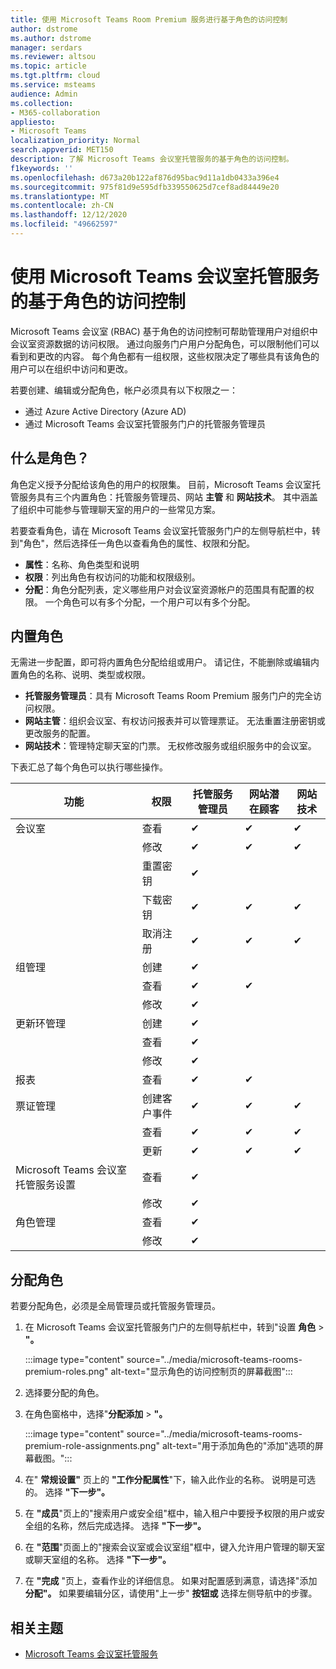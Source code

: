 ```yaml
---
title: 使用 Microsoft Teams Room Premium 服务进行基于角色的访问控制
author: dstrome
ms.author: dstrome
manager: serdars
ms.reviewer: altsou
ms.topic: article
ms.tgt.pltfrm: cloud
ms.service: msteams
audience: Admin
ms.collection:
- M365-collaboration
appliesto:
- Microsoft Teams
localization_priority: Normal
search.appverid: MET150
description: 了解 Microsoft Teams 会议室托管服务的基于角色的访问控制。
f1keywords: ''
ms.openlocfilehash: d673a20b122af876d95bac9d11a1db0433a396e4
ms.sourcegitcommit: 975f81d9e595dfb339550625d7cef8ad84449e20
ms.translationtype: MT
ms.contentlocale: zh-CN
ms.lasthandoff: 12/12/2020
ms.locfileid: "49662597"
---
```

# <a name="role-based-access-control-with-the-microsoft-teams-rooms-managed-service"></a>使用 Microsoft Teams 会议室托管服务的基于角色的访问控制

Microsoft Teams 会议室 (RBAC) 基于角色的访问控制可帮助管理用户对组织中会议室资源数据的访问权限。 通过向服务门户用户分配角色，可以限制他们可以看到和更改的内容。 每个角色都有一组权限，这些权限决定了哪些具有该角色的用户可以在组织中访问和更改。

若要创建、编辑或分配角色，帐户必须具有以下权限之一：

- 通过 Azure Active Directory (Azure AD) 
- 通过 Microsoft Teams 会议室托管服务门户的托管服务管理员

## <a name="what-is-a-role"></a>什么是角色？

角色定义授予分配给该角色的用户的权限集。 目前，Microsoft Teams 会议室托管服务具有三个内置角色：托管服务管理员、网站 **主管** 和 **网站技术**。 其中涵盖了组织中可能参与管理聊天室的用户的一些常见方案。

若要查看角色，请在 Microsoft Teams 会议室托管服务门户的左侧导航栏中，转到"角色"，然后选择任一角色以查看角色的属性、权限和分配。  

- **属性**：名称、角色类型和说明
- **权限**：列出角色有权访问的功能和权限级别。
- **分配**：角色分配列表，定义哪些用户对会议室资源帐户的范围具有配置的权限。 一个角色可以有多个分配，一个用户可以有多个分配。

## <a name="built-in-roles"></a>内置角色

无需进一步配置，即可将内置角色分配给组或用户。 请记住，不能删除或编辑内置角色的名称、说明、类型或权限。

- **托管服务管理员**：具有 Microsoft Teams Room Premium 服务门户的完全访问权限。
- **网站主管**：组织会议室、有权访问报表并可以管理票证。 无法重置注册密钥或更改服务的配置。  
- **网站技术**：管理特定聊天室的门票。 无权修改服务或组织服务中的会议室。

下表汇总了每个角色可以执行哪些操作。

|功能 |权限 |托管服务管理员  |网站潜在顾客  |网站技术  |
|---------|---------|---------|---------|---------|
|会议室     |查看        |&#10004;           |&#10004;           |&#10004;  |
|    |修改         |&#10004;           |&#10004;           |&#10004; |
|    |重置密钥         |&#10004;           |         ||
|    |下载密钥         |&#10004;           |&#10004;          |&#10004; |
|    |取消注册         |&#10004;           |&#10004;           |&#10004; |
|组管理   |创建         |&#10004;           |           ||
|    |查看       |&#10004;          |&#10004;           ||
|    |修改         |&#10004;           |           ||
|更新环管理    |创建         |&#10004;           |           ||
|    |查看         |&#10004;           |           ||
|    |修改         |&#10004;           |           ||
|报表   |查看        |&#10004;           |&#10004;           ||
|票证管理   |创建客户事件         |&#10004;           |&#10004;           |&#10004;  |
|    |查看         |&#10004;           |&#10004;           |&#10004;  |
|    |更新         |&#10004;           |&#10004;           |&#10004;  |
|Microsoft Teams 会议室托管服务设置    |查看         |&#10004;           |         ||
|    |修改        |&#10004;           |         ||
|角色管理    |查看         |&#10004;           |         ||
|    |修改         |&#10004;           |         ||

## <a name="assign-a-role"></a>分配角色

若要分配角色，必须是全局管理员或托管服务管理员。

1. 在 Microsoft Teams 会议室托管服务门户的左侧导航栏中，转到"设置 **角色**  >  **"。**

    :::image type="content" source="../media/microsoft-teams-rooms-premium-roles.png" alt-text="显示角色的访问控制页的屏幕截图":::

2. 选择要分配的角色。
3. 在角色窗格中，选择"**分配添加**  >  **"。**

    :::image type="content" source="../media/microsoft-teams-rooms-premium-role-assignments.png" alt-text="用于添加角色的"添加"选项的屏幕截图。":::

4. 在" **常规设置"** 页上的 **"工作分配属性**"下，输入此作业的名称。 说明是可选的。 选择 **"下一步"。**
5. 在 **"成员**"页上的"搜索用户或安全组"框中，输入租户中要授予权限的用户或安全组的名称，然后完成选择。 选择 **"下一步"。** 
6. 在 **"范围**"页面上的"搜索会议室或会议室组"框中，键入允许用户管理的聊天室或聊天室组的名称。 选择 **"下一步"。**
7. 在 **"完成** "页上，查看作业的详细信息。 如果对配置感到满意，请选择"添加 **分配"。** 如果要编辑分区，请使用"上一步" **按钮或** 选择左侧导航中的步骤。  

## <a name="related-topics"></a>相关主题

- [Microsoft Teams 会议室托管服务](microsoft-teams-rooms-premium.md)
